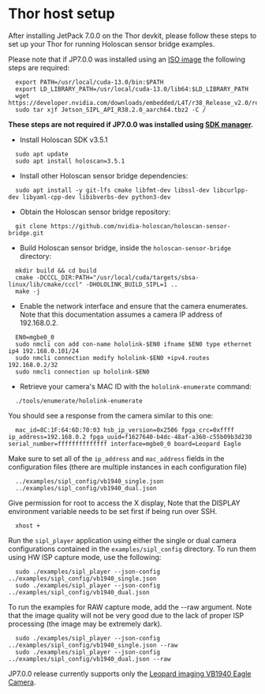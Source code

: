 # Thor host setup

After installing JetPack 7.0.0 on the Thor devkit, please follow these steps to set up
your Thor for running Holoscan sensor bridge examples.

Please note that if JP7.0.0 was installed using an
[ISO image](https://docs.nvidia.com/jetson/agx-thor-devkit/user-guide/latest/quick_start.html#download-iso-image)
the following steps are required:

```none
  export PATH=/usr/local/cuda-13.0/bin:$PATH 
  export LD_LIBRARY_PATH=/usr/local/cuda-13.0/lib64:$LD_LIBRARY_PATH
  wget https://developer.nvidia.com/downloads/embedded/L4T/r38_Release_v2.0/release/Jetson_SIPL_API_R38.2.0_aarch64.tbz2
  sudo tar xjf Jetson_SIPL_API_R38.2.0_aarch64.tbz2 -C /
```

**These steps are not required if JP7.0.0 was installed using
[SDK manager](https://docs.nvidia.com/sdk-manager/install-with-sdkm-jetson/index.html).**

- Install Holoscan SDK v3.5.1

```none
  sudo apt update
  sudo apt install holoscan=3.5.1
```

- Install other Holoscan sensor bridge dependencies:

```none
  sudo apt install -y git-lfs cmake libfmt-dev libssl-dev libcurlpp-dev libyaml-cpp-dev libibverbs-dev python3-dev
```

- Obtain the Holoscan sensor bridge repository:

```none
  git clone https://github.com/nvidia-holoscan/holoscan-sensor-bridge.git
```

- Build Holoscan sensor bridge, inside the `holoscan-sensor-bridge` directory:

```none
  mkdir build && cd build
  cmake -DCCCL_DIR:PATH="/usr/local/cuda/targets/sbsa-linux/lib/cmake/cccl" -DHOLOLINK_BUILD_SIPL=1 ..
  make -j
```

- Enable the network interface and ensure that the camera enumerates. Note that this
  documentation assumes a camera IP address of 192.168.0.2.

```none
  EN0=mgbe0_0
  sudo nmcli con add con-name hololink-$EN0 ifname $EN0 type ethernet ip4 192.168.0.101/24
  sudo nmcli connection modify hololink-$EN0 +ipv4.routes 192.168.0.2/32
  sudo nmcli connection up hololink-$EN0
```

- Retrieve your camera's MAC ID with the `hololink-enumerate` command:

```none
  ./tools/enumerate/hololink-enumerate
```

You should see a response from the camera similar to this one:

```none
  mac_id=8C:1F:64:6D:70:03 hsb_ip_version=0x2506 fpga_crc=0xffff ip_address=192.168.0.2 fpga_uuid=f1627640-b4dc-48af-a360-c55b09b3d230 serial_number=ffffffffffffff interface=mgbe0_0 board=Leopard Eagle
```

Make sure to set all of the `ip_address` and `mac_address` fields in the configuration
files (there are multiple instances in each configuration file)

```
  ../examples/sipl_config/vb1940_single.json
  ../examples/sipl_config/vb1940_dual.json
```

Give permission for root to access the X display, Note that the DISPLAY environment
variable needs to be set first if being run over SSH.

```none
  xhost +
```

Run the `sipl_player` application using either the single or dual camera configurations
contained in the `examples/sipl_config` directory. To run them using HW ISP capture
mode, use the following:

```none
  sudo ./examples/sipl_player --json-config ../examples/sipl_config/vb1940_single.json
  sudo ./examples/sipl_player --json-config ../examples/sipl_config/vb1940_dual.json
```

To run the examples for RAW capture mode, add the --raw argument. Note that the image
quality will not be very good due to the lack of proper ISP processing (the image may be
extremely dark).

```none
  sudo ./examples/sipl_player --json-config ../examples/sipl_config/vb1940_single.json --raw
  sudo ./examples/sipl_player --json-config ../examples/sipl_config/vb1940_dual.json --raw
```

JP7.0.0 release currently supports only the
[Leopard imaging VB1940 Eagle Camera](sensor_bridge_hardware_setup.md).
